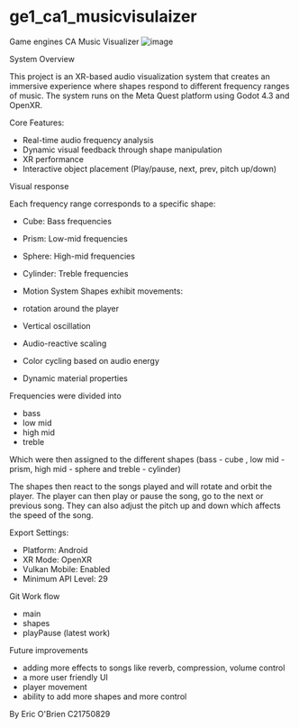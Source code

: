 # ge1_ca1_musicvisulaizer
 Game engines CA Music Visualizer
 ![image](https://github.com/user-attachments/assets/e8129813-9269-413f-aabb-6c3c5dbe2f1a)


System Overview

This project is an XR-based audio visualization system that creates an immersive experience where shapes respond to different frequency ranges of music. The system runs on the Meta Quest platform using Godot 4.3 and OpenXR.

Core Features:

- Real-time audio frequency analysis
- Dynamic visual feedback through shape manipulation
- XR performance
- Interactive object placement (Play/pause, next, prev, pitch up/down)

Visual response

Each frequency range corresponds to a specific shape:

- Cube: Bass frequencies
- Prism: Low-mid frequencies
- Sphere: High-mid frequencies
- Cylinder: Treble frequencies

- Motion System
Shapes exhibit movements:

- rotation around the player
- Vertical oscillation
- Audio-reactive scaling
- Color cycling based on audio energy
- Dynamic material properties

Frequencies were divided into
- bass
- low mid
- high mid
- treble

Which were then assigned to the different shapes (bass - cube , low mid - prism, high mid - sphere and treble - cylinder)

The shapes then react to the songs played and will rotate and orbit the player. The player can then play or pause the song, go to the next or previous song. They can also adjust the pitch up and down which affects the speed of the song.

Export Settings:

- Platform: Android
- XR Mode: OpenXR
- Vulkan Mobile: Enabled
- Minimum API Level: 29

Git Work flow
- main
- shapes
- playPause (latest work)

Future improvements
- adding more effects to songs like reverb, compression, volume control
- a more user friendly UI
- player movement
- ability to add more shapes and more control

By Eric O'Brien C21750829

